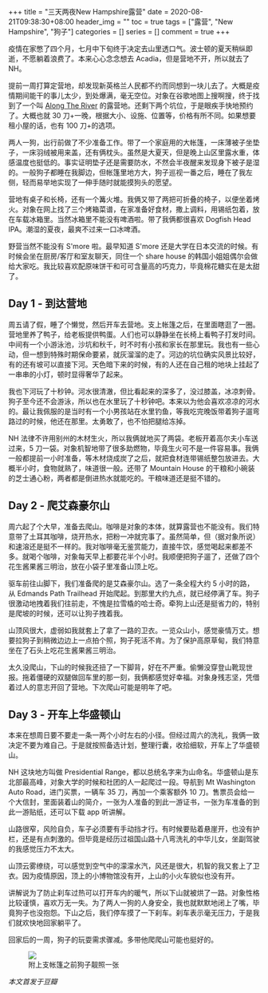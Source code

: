+++
title = "三天两夜New Hampshire露营"
date = 2020-08-21T09:38:30+08:00
header_img = ""
toc = true
tags = ["露营", "New Hampshire", "狗子"]
categories = []
series = []
comment = true
+++

疫情在家憋了四个月，七月中下旬终于决定去山里透口气。波士顿的夏天稍纵即逝，不愿躺着浪费了。本来心心念念想去 Acadia，但是营地不开，所以就去了 NH。

提前一周打算定营地，却发现新英格兰人民都不约而同想到一块儿去了。大概是疫情期间能干的事儿太少，到处爆满，毫无空位。对象在谷歌地图上搜啊搜，终于找到了一个叫 <a href="https://alongtherivernh.com/rates-reservations.html">Along The River</a> 的露营地。还剩下两个坑位，于是眼疾手快地预约了。大概也就 30 刀+一晚，根据大小、设施、位置等，价格有所不同。如果想要租小屋的话，也有 100 刀+的选项。

两人一狗，出行前做了不少准备工作。带了一个家庭用的大帐篷，一床薄被子坐垫子，一床羽绒被用来盖，还有俩枕头。虽然是大夏天，但是晚上山区里露水重，体感温度也挺低的。事实证明垫子还是需要防水，不然会半夜醒来发现身下被子是湿的。一般狗子都睡在我脚边，但帐篷里地方大，狗子巡视一番之后，睡在了我左侧，轻而易举地实现了一伸手随时就能摸狗头的愿望。

营地有桌子和长椅，还有一个篝火堆。我俩又带了两把可折叠的椅子，以便坐着烤火。对象在网上找了三个烤箱菜谱，在家准备好食材，撒上调料，用锡纸包着，放在车载冰箱里。当然冰箱里不能没有啤酒啦。带了我俩都很喜欢 Dogfish Head IPA。潮湿的夏夜，最爽不过来一口冰啤酒。

野营当然不能没有 S'more 啦。最早知道 S'more 还是大学在日本交流的时候。有时候会坐在厨房/客厅和室友聊天，同住一个 share house 的韩国小姐姐偶尔会做给大家吃。我比较喜欢配原味饼干和可可含量高的巧克力，毕竟棉花糖实在是太甜了。

## Day 1 - 到达营地

周五请了假，睡了个懒觉，然后开车去营地。支上帐篷之后，在里面瞎逛了一圈。营地里养了鸭子，给老板提供鸭蛋。人们也可以静静坐在长椅上看鸭子打发时间。中间有一个小游泳池，沙坑和秋千，时不时有小孩和家长在那里玩。我也有一些心动，但一想到特殊时期保命要紧，就灰溜溜的走了。河边的坑位确实风景比较好，有的还有坡可以直接下河。天色暗下来的时候，有的人还在自己租的地块上挂起了一串串的小灯，顿时显得奢华了起来。

我也下河玩了十秒钟。河水很清澈，但比看起来的深多了，没过膝盖，冰凉刺骨。狗子至今还不会游泳，所以也在水里玩了十秒钟吧。本来以为他会喜欢凉凉的河水的。最让我佩服的是当时有一个小男孩站在水里钓鱼，等我吃完晚饭带着狗子遛弯路过的时候，他还在那里。太勇敢了，也不怕把腿给冻掉。

NH 法律不许用别州的木材生火，所以我俩就地买了两袋。老板开着高尔夫小车送过来，5 刀一袋。对象机智地带了很多助燃物，毕竟生火可不是一件容易事。我俩一般都提前一小时准备，等木材烧成炭了之后，就把食材连带锡纸整包放进去。大概半小时，食物就熟了，味道很一般。还带了 Mountain House 的干粮和小碗装的芝士通心粉，两者都是倒进热水就能吃的。干粮味道还是挺不错的。

## Day 2 - 爬艾森豪尔山

周六起了个大早，准备去爬山。咖啡是对象的本体，就算露营也不能没有。我们特意带了土耳其咖啡，烧开热水，把粉一冲就完事了。虽然简单，但（据对象所说）和速溶还是挺不一样的。我对咖啡毫无鉴赏能力，直接牛饮，感觉喝起来都差不多。就喝个咖啡，对象每天早上都要花半个小时。我顺便把狗子遛了，还做了四个花生酱果酱三明治，放在小袋子里准备山顶上吃。

驱车前往山脚下，我们准备爬的是艾森豪尔山。选了一条全程大约 5 小时的路，从 Edmands Path Trailhead 开始爬起。到那里大约九点，就已经停满了车。狗子很激动地拽着我们往前走，不愧是拉雪橇的哈士奇。牵狗上山还是挺省力的，特别是爬坡的时候，还可以让狗子拽着我。

山顶风很大，虚弱如我就套上了拿了一路的卫衣。一览众山小，感觉豪情万丈。想要拉狗子到稍微边边上一点拍个照，狗子死活不肯。为了保护高原草甸，我们特意坐在了石头上吃花生酱果酱三明治。

太久没爬山，下山的时候我还扭了一下脚背，好在不严重。偷懒没穿登山靴现世报。拖着僵硬的双腿做回车里的那一刻，我俩都感觉好幸福。对象身残志坚，凭借着过人的意志开回了营地。下次爬山可能是明年了吧。

## Day 3 - 开车上华盛顿山

本来在想周日要不要走一条一两个小时左右的小径。但经过周六的洗礼，我俩一致决定不要为难自己。于是就按照备选计划，整理行囊，收拾细软，开车上了华盛顿山。

NH 这块地方叫做 Presidential Range，都以总统名字来为山命名。华盛顿山是东北部最高峰，对象大学的时候和社团的人一起爬过一段。导航到 Mt Washington Auto Road，进门买票，一辆车 35 刀，再加一个乘客额外 10 刀。售票员会给一个大信封，里面装着山的简介，一张为人准备的到此一游证书，一张为车准备的到此一游贴纸，还可以下载 app 听讲解。

山路很窄，风险自负，车子必须要有手动挡才行。有时候要贴着悬崖开，也没有护栏，还是有点刺激的。但毕竟是经历过祖国山路十八弯洗礼的中华儿女，坐副驾驶的我感觉压力不太大。

山顶云雾缭绕，可以感觉到空气中的濛濛水汽，风还是很大，机智的我又套上了卫衣。因为疫情原因，顶上的小博物馆没有开，上山的小火车貌似也没有开。

讲解说为了防止刹车过热可以打开车内的暖气，所以下山就被烘了一路。对象性格比较谨慎，喜欢万无一失。为了两人一狗的人身安全，我也就默默地闭上了嘴，毕竟狗子也没抱怨。下山之后，我们停车摸了一下刹车。刹车表示毫无压力，于是我们就欢快地回家躺平了。

回家后的一周，狗子的玩耍需求骤减。多带他爬爬山可能也挺好的。

<figure>
  <img style="max-width: 50%" src="/yitaoli/img/p75385288.jpg">
  <figcaption>附上支帐篷之前狗子靓照一张</figcaption>
</figure>

_本文首发于豆瓣_
